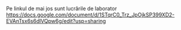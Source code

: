 Pe linkul de mai jos sunt lucrările de laborator
https://docs.google.com/document/d/1STqrC0_Trz_JpOjkSP399XD2-EVAnTsx6s6dlVQpw6g/edit?usp=sharing
